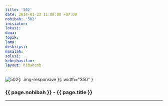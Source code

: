 ```yaml
---
title: '502'
date: 2014-01-23 11:08:00 +07:00
nohibah: '502'
inisiator: 
lokasi: 
dana: 
topik: 
lama: 
deskripsi: 
masalah: 
solusi: 
keberhasilan: 
layout: hibahcmb
---
```


![502](/static/img/hibahcmb/502.png){: .img-responsive }{: width="350" }

### {{ page.nohibah }} - {{ page.title }}

---
